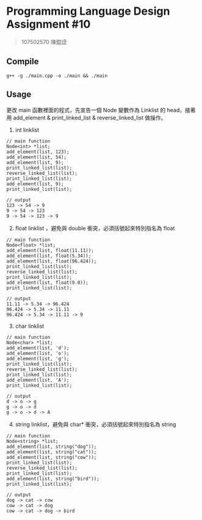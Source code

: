 # Programming Language Design Assignment #10

> 107502570 陳錕詮

## Compile

```
g++ -g ./main.cpp -o ./main && ./main
```

## Usage

更改 main 函數裡面的程式，先宣告一個 Node 變數作為 Linklist 的 head，接著用 add_element & print_linked_list & reverse_linked_list 做操作。

1. int linklist

```
// main function
Node<int> *list;
add_element(list, 123);
add_element(list, 54);
add_element(list, 9);
print_linked_list(list);
reverse_linked_list(list);
print_linked_list(list);
add_element(list, 9);
print_linked_list(list);

// output
123 -> 54 -> 9
9 -> 54 -> 123
9 -> 54 -> 123 -> 9
```

2. float linklist ，避免與 double 衝突，必須括號起來特別指名為 float

```
// main function
Node<float> *list;
add_element(list, float(11.11));
add_element(list, float(5.34));
add_element(list, float(96.424));
print_linked_list(list);
reverse_linked_list(list);
print_linked_list(list);
add_element(list, float(9.0));
print_linked_list(list);

// output
11.11 -> 5.34 -> 96.424
96.424 -> 5.34 -> 11.11
96.424 -> 5.34 -> 11.11 -> 9
```

3. char linklist

```
// main function
Node<char> *list;
add_element(list, 'd');
add_element(list, 'o');
add_element(list, 'g');
print_linked_list(list);
reverse_linked_list(list);
print_linked_list(list);
add_element(list, 'A');
print_linked_list(list);

// output
d -> o -> g
g -> o -> d
g -> o -> d -> A
```

4. string linklist，避免與 char\* 衝突，必須括號起來特別指名為 string

```
// main function
Node<string> *list;
add_element(list, string("dog"));
add_element(list, string("cat"));
add_element(list, string("cow"));
print_linked_list(list);
reverse_linked_list(list);
print_linked_list(list);
add_element(list, string("bird"));
print_linked_list(list);

// output
dog -> cat -> cow
cow -> cat -> dog
cow -> cat -> dog -> bird
```
